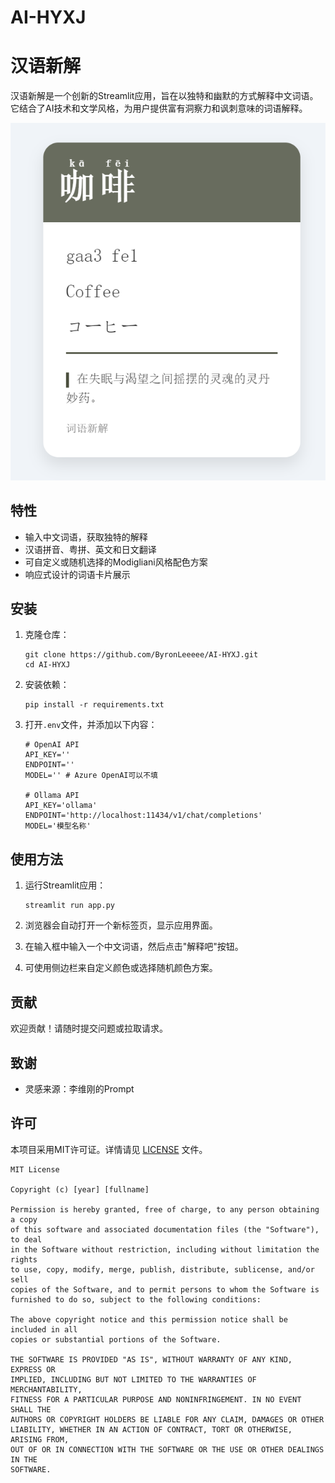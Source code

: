 # AI-HYXJ
 
# 汉语新解

汉语新解是一个创新的Streamlit应用，旨在以独特和幽默的方式解释中文词语。它结合了AI技术和文学风格，为用户提供富有洞察力和讽刺意味的词语解释。

<img src="./sample/sample.png" width="800">

## 特性

- 输入中文词语，获取独特的解释
- 汉语拼音、粤拼、英文和日文翻译
- 可自定义或随机选择的Modigliani风格配色方案
- 响应式设计的词语卡片展示

## 安装

1. 克隆仓库：
   ```
   git clone https://github.com/ByronLeeeee/AI-HYXJ.git
   cd AI-HYXJ
   ```

2. 安装依赖：
   ```
   pip install -r requirements.txt
   ```

3. 打开`.env`文件，并添加以下内容：
   ```
   # OpenAI API
   API_KEY=''
   ENDPOINT=''
   MODEL='' # Azure OpenAI可以不填

   # Ollama API
   API_KEY='ollama'
   ENDPOINT='http://localhost:11434/v1/chat/completions'
   MODEL='模型名称'
   ```

## 使用方法

1. 运行Streamlit应用：
   ```
   streamlit run app.py
   ```

2. 浏览器会自动打开一个新标签页，显示应用界面。

3. 在输入框中输入一个中文词语，然后点击"解释吧"按钮。

4. 可使用侧边栏来自定义颜色或选择随机颜色方案。

## 贡献

欢迎贡献！请随时提交问题或拉取请求。

## 致谢

- 灵感来源：李维刚的Prompt

## 许可

本项目采用MIT许可证。详情请见 [LICENSE](LICENSE) 文件。

```
MIT License

Copyright (c) [year] [fullname]

Permission is hereby granted, free of charge, to any person obtaining a copy
of this software and associated documentation files (the "Software"), to deal
in the Software without restriction, including without limitation the rights
to use, copy, modify, merge, publish, distribute, sublicense, and/or sell
copies of the Software, and to permit persons to whom the Software is
furnished to do so, subject to the following conditions:

The above copyright notice and this permission notice shall be included in all
copies or substantial portions of the Software.

THE SOFTWARE IS PROVIDED "AS IS", WITHOUT WARRANTY OF ANY KIND, EXPRESS OR
IMPLIED, INCLUDING BUT NOT LIMITED TO THE WARRANTIES OF MERCHANTABILITY,
FITNESS FOR A PARTICULAR PURPOSE AND NONINFRINGEMENT. IN NO EVENT SHALL THE
AUTHORS OR COPYRIGHT HOLDERS BE LIABLE FOR ANY CLAIM, DAMAGES OR OTHER
LIABILITY, WHETHER IN AN ACTION OF CONTRACT, TORT OR OTHERWISE, ARISING FROM,
OUT OF OR IN CONNECTION WITH THE SOFTWARE OR THE USE OR OTHER DEALINGS IN THE
SOFTWARE.
```